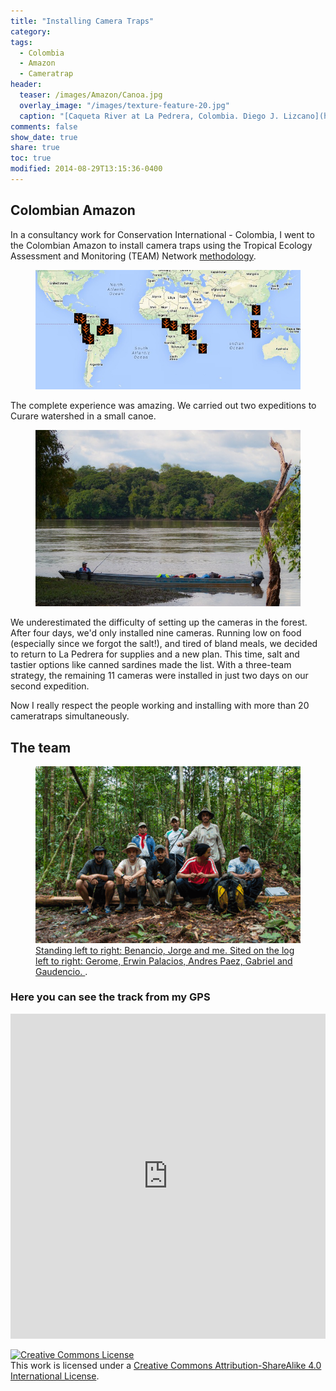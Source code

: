 ```yaml
---
title: "Installing Camera Traps"
category:
tags:
  - Colombia
  - Amazon
  - Cameratrap
header:
  teaser: /images/Amazon/Canoa.jpg
  overlay_image: "/images/texture-feature-20.jpg"
  caption: "[Caqueta River at La Pedrera, Colombia. Diego J. Lizcano](http://500px.com/dlizcano)"
comments: false
show_date: true
share: true
toc: true
modified: 2014-08-29T13:15:36-0400
---
```


## Colombian Amazon
In a consultancy work for Conservation International - Colombia, I went to the Colombian Amazon to install camera traps using the Tropical Ecology Assessment and Monitoring (TEAM) Network
[methodology](https://www.wildlifeinsights.org/team-network).

<figure>
  <a href="/images/Amazon/team_network.png"><img src="/images/Amazon/team_network.png"></a>
</figure>


The complete experience was amazing. We carried out two expeditions to Curare watershed in a small canoe. 

<figure>
  <a href="/images/Amazon/Canoa.jpg"><img src="/images/Amazon/Canoa.jpg"></a>
</figure>

We underestimated the difficulty of setting up the cameras in the forest. After four days, we'd only installed nine cameras. Running low on food (especially since we forgot the salt!), and tired of bland meals, we decided to return to La Pedrera for supplies and a new plan. This time, salt and tastier options like canned sardines made the list. With a three-team strategy, the remaining 11 cameras were installed in just two days on our second expedition. 

Now I really respect the people working and installing with more than 20 cameratraps simultaneously. 

## The team
<figure>
  <a href="/images/Amazon/Curare_people.gif"><img src="/images/Amazon/Curare_people.gif"></a>
  <figcaption><a href="https://www.flickr.com/photos/diegolizcano/sets/72157646591226468/" title="More pictures on Flickr">Standing left to right: Benancio, Jorge and me. Sited on the log left to right: Gerome, Erwin Palacios, Andres Paez, Gabriel and Gaudencio.
</a>.</figcaption>

</figure>


### Here you can see the track from my GPS

<iframe width='100%' height='520' frameborder='0' src='http://dlizcano.cartodb.com/viz/43d1af28-2fb2-11e4-8067-0e73339ffa50/embed_map' allowfullscreen webkitallowfullscreen mozallowfullscreen oallowfullscreen msallowfullscreen></iframe>



<a rel="license" href="http://creativecommons.org/licenses/by-sa/4.0/"><img alt="Creative Commons License" style="border-width:0" src="http://i.creativecommons.org/l/by-sa/4.0/88x31.png" /></a><br />This work is licensed under a <a rel="license" href="http://creativecommons.org/licenses/by-sa/4.0/">Creative Commons Attribution-ShareAlike 4.0 International License</a>.